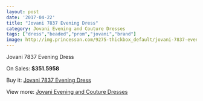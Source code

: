 ```yaml
---
layout: post
date: '2017-04-22'
title: "Jovani 7837 Evening Dress"
category: Jovani Evening and Couture Dresses
tags: ["dress","beaded","prom","jovani","brand"]
image: http://img.princessan.com/9275-thickbox_default/jovani-7837-evening-dress.jpg
---
```

Jovani 7837 Evening Dress

On Sales: **$351.5958**
<a href="https://www.princessan.com/en/jovani-evening-and-couture-dresses/4063-jovani-7837-evening-dress.html"><amp-img layout="responsive" width="600" height="600" src="//img.princessan.com/9275-thickbox_default/jovani-7837-evening-dress.jpg" alt="Jovani 7837 Evening Dress 0" /></a>
<a href="https://www.princessan.com/en/jovani-evening-and-couture-dresses/4063-jovani-7837-evening-dress.html"><amp-img layout="responsive" width="600" height="600" src="//img.princessan.com/9276-thickbox_default/jovani-7837-evening-dress.jpg" alt="Jovani 7837 Evening Dress 1" /></a>

Buy it: [Jovani 7837 Evening Dress](https://www.princessan.com/en/jovani-evening-and-couture-dresses/4063-jovani-7837-evening-dress.html "Jovani 7837 Evening Dress")

View more: [Jovani Evening and Couture Dresses](https://www.princessan.com/en/27-jovani-evening-and-couture-dresses "Jovani Evening and Couture Dresses")